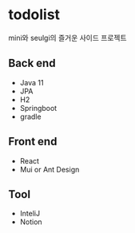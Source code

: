 # todolist
mini와 seulgi의 즐거운 사이드 프로젝트

## Back end
  - Java 11
  - JPA
  - H2
  - Springboot
  - gradle
  
## Front end 
  - React
  - Mui or Ant Design
  
## Tool
  - InteliJ
  - Notion
  
